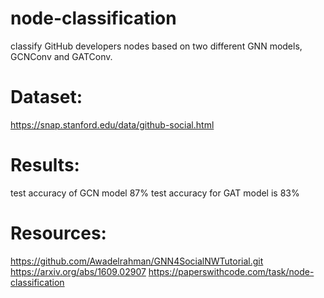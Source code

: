 # node-classification
classify GitHub developers nodes based on two different GNN 
models, GCNConv and GATConv.

# Dataset:
https://snap.stanford.edu/data/github-social.html

# Results:
test accuracy of GCN model 87%
test accuracy for GAT model is 83%
# Resources:
https://github.com/Awadelrahman/GNN4SocialNWTutorial.git
https://arxiv.org/abs/1609.02907
https://paperswithcode.com/task/node-classification

